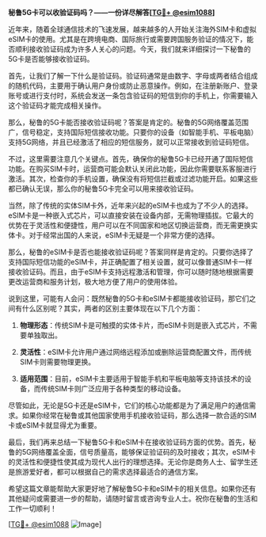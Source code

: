 **秘鲁5G卡可以收验证码吗？——一份详尽解答[[TG💪+ @esim1088](https://t.me/s/esim1088)]**

近年来，随着全球通信技术的飞速发展，越来越多的人开始关注海外SIM卡和虚拟eSIM卡的使用。尤其是在跨境电商、国际旅行或需要跨国服务验证的情况下，能否顺利接收验证码成为许多人关心的问题。今天，我们就来详细探讨一下秘鲁的5G卡是否能够接收验证码。

首先，让我们了解一下什么是验证码。验证码通常是由数字、字母或两者结合组成的随机代码，主要用于确认用户身份或防止恶意操作。例如，在注册新账户、登录账号或进行支付时，系统会发送一条包含验证码的短信到你的手机上，你需要输入这个验证码才能完成相关操作。

那么，秘鲁的5G卡能否接收验证码呢？答案是肯定的。秘鲁的5G网络覆盖范围广，信号稳定，支持国际短信接收功能。只要你的设备（如智能手机、平板电脑）支持5G网络，并且已经激活了相应的短信服务，就可以正常接收到验证码短信。

不过，这里需要注意几个关键点。首先，确保你的秘鲁5G卡已经开通了国际短信功能。在购买SIM卡时，运营商可能会默认关闭此功能，因此你需要联系客服进行激活。其次，检查你的手机设置，确保没有将短信拦截或过滤功能开启。如果这些都已确认无误，那么你的秘鲁5G卡完全可以用来接收验证码。

当然，除了传统的实体SIM卡外，近年来兴起的eSIM卡也成为了不少人的选择。eSIM卡是一种嵌入式芯片，可以直接安装在设备内部，无需物理插拔。它最大的优势在于灵活性和便捷性，用户可以在不同国家和地区切换运营商，而无需更换实体卡。对于经常出国的人来说，eSIM卡无疑是一个非常方便的选择。

那么，秘鲁的eSIM卡是否也能接收验证码呢？答案同样是肯定的。只要你选择了支持国际短信功能的eSIM卡，并正确配置了相关设置，就可以像普通SIM卡一样接收验证码。而且，由于eSIM卡支持远程激活和管理，你可以随时随地根据需要更改运营商和服务计划，极大地方便了用户的使用体验。

说到这里，可能有人会问：既然秘鲁的5G卡和eSIM卡都能接收验证码，那它们之间有什么区别呢？其实，两者的区别主要体现在以下几个方面：

1. **物理形态**：传统SIM卡是可触摸的实体卡片，而eSIM卡则是嵌入式芯片，不需要单独取出。
   
2. **灵活性**：eSIM卡允许用户通过网络远程添加或删除运营商配置文件，而传统SIM卡则需要物理更换。
   
3. **适用范围**：目前，eSIM卡主要适用于智能手机和平板电脑等支持该技术的设备，而传统SIM卡则广泛应用于各种类型的移动设备。

尽管如此，无论是5G卡还是eSIM卡，它们的核心功能都是为了满足用户的通信需求。如果你经常在秘鲁或其他国家使用手机接收验证码，那么选择一款合适的SIM卡或eSIM卡就显得尤为重要。

最后，我们再来总结一下秘鲁5G卡和eSIM卡在接收验证码方面的优势。首先，秘鲁的5G网络覆盖全面，信号质量高，能够保证验证码的及时接收；其次，eSIM卡的灵活性和便捷性使其成为现代人出行的理想选择。无论你是商务人士、留学生还是旅游爱好者，都可以根据自己的需求选择最适合的通信方案。

希望这篇文章能帮助大家更好地了解秘鲁5G卡和eSIM卡的相关信息。如果你还有其他疑问或需要进一步的帮助，请随时留言或咨询专业人士。祝你在秘鲁的生活和工作一切顺利！

[[TG💪+ @esim1088](https://t.me/s/esim1088) ![Image](https://i.postimg.cc/4NQfJmqS/Snipaste-2025-05-13-00-14-12.png)]